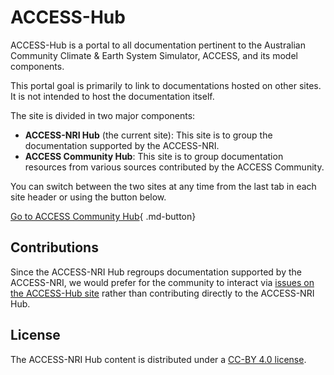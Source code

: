 # ACCESS-Hub

ACCESS-Hub is a portal to all documentation pertinent to the Australian Community Climate & Earth System Simulator, ACCESS, and its model components.

This portal goal is primarily to link to documentations hosted on other sites. It is not intended to host the documentation itself.

The site is divided in two major components:

- **ACCESS-NRI Hub** (the current site): This site is to group the documentation supported by the ACCESS-NRI.
- **ACCESS Community Hub**: This site is to group documentation resources from various sources contributed by the ACCESS Community.

You can switch between the two sites at any time from the last tab in each site header or using the button below.

[Go to ACCESS Community Hub](https://access-hub.github.io/ACCESS-Hub/index.html){ .md-button}

## Contributions

Since the ACCESS-NRI Hub regroups documentation supported by the ACCESS-NRI, we would prefer for the community to interact via [issues on the ACCESS-Hub site][IssueHub] rather than contributing directly to the ACCESS-NRI Hub.

## License
The ACCESS-NRI Hub content is distributed under a [CC-BY 4.0 license](License).


[IssueHub]: https://github.com/ACCESS-Hub/ACCESS-Hub/issues
